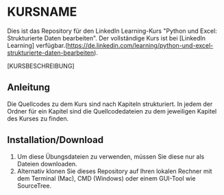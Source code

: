 # KURSNAME
Dies ist das Repository für den LinkedIn Learning-Kurs "Python und Excel: Strukturierte Daten bearbeiten". Der vollständige Kurs ist bei [LinkedIn Learning] verfügbar.(https://de.linkedin.com/learning/python-und-excel-strukturierte-daten-bearbeiten).



[KURSBESCHREIBUNG]

## Anleitung
Die Quellcodes zu dem Kurs sind nach Kapiteln strukturiert. In jedem der Ordner für ein Kapitel sind die Quellcodedateien zu dem jeweiligen Kapitel des Kurses zu finden.


## Installation/Download
1. Um diese Übungsdateien zu verwenden, müssen Sie diese nur als Dateien downloaden.
2. Alternativ klonen Sie dieses Repository auf Ihren lokalen Rechner mit dem Terminal (Mac), CMD (Windows) oder einem GUI-Tool wie SourceTree.
